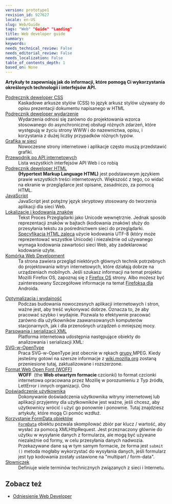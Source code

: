 ```yaml
---
version: prototype1
revision_id: 927627
locale: en-US
slug: Web/Guide
tags: "Web" "Guide" "Landing"
title: Web developer guide
summary: 
keywords: 
needs_technical_review: False
needs_editorial_review: False
needs_localization: False
table_of_contents_depth: 1
based_on: None
---
```

<p><strong><font><font>Artykuły te zapewniają jak do informacji, które pomogą Ci wykorzystania określonych technologii i interfejsów API.</font></font></strong></p>

<div>
<div>
<div class="row topicpage-table">
<div class="section">
<dl>
 <dt class="landingPageList"><a href="https://developer.mozilla.org/en-US/docs/Web/Guide/CSS"><font><font>Podręcznik deweloper CSS</font></font></a></dt>
 <dd class="landingPageList"><font><font>Kaskadowe arkusze stylów (CSS) to język arkusz stylów używany do opisu prezentacji dokumentu napisanego w HTML</font></font></dd>
 <dt class="landingPageList"><a href="https://developer.mozilla.org/en-US/docs/Web/Guide/Events"><font><font>Podręcznik deweloper wydarzenie</font></font></a></dt>
 <dd class="landingPageList"><font><font>Wydarzenia odnosi się zarówno do projektowania wzorca stosowanego do asynchronicznej obsługi różnych zdarzeń, które występują w życiu strony WWW i do nazewnictwa, opisu, i korzystania z dużej liczby przypadków różnych typów.</font></font></dd>
 <dt class="landingPageList"><a href="https://developer.mozilla.org/en-US/docs/Web/Guide/Graphics"><font><font>Grafika w sieci</font></font></a></dt>
 <dd class="landingPageList"><font><font>Nowoczesne strony internetowe i aplikacje często muszą przedstawić grafiki.</font></font></dd>
 <dt class="landingPageList"><a href="https://developer.mozilla.org/en-US/docs/Web/Guide/API"><font><font>Przewodnik po API internetowych</font></font></a></dt>
 <dd class="landingPageList"><font><font>Lista wszystkich interfejsów API Web i co robią</font></font></dd>
 <dt class="landingPageList"><a href="https://developer.mozilla.org/en-US/docs/Web/Guide/HTML"><font><font>Podręcznik deweloper HTML</font></font></a></dt>
 <dd class="landingPageList"><strong><font><font>(Hypertext Markup Language HTML)</font></font></strong><font><font> jest podstawowym językiem prawie wszystkich treści internetowych. </font><font>Większość z tego, co widać na ekranie w przeglądarce jest opisane, zasadniczo, za pomocą HTML.</font></font></dd>
 <dt><a href="https://developer.mozilla.org/en-US/docs/JavaScript" title="/ pl / docs / JavaScript"><font><font>JavaScript</font></font></a></dt>
 <dd><font><font>JavaScript jest potężny język skryptowy stosowany do tworzenia aplikacji dla sieci Web.</font></font></dd>
 <dt class="landingPageList"><a href="https://developer.mozilla.org/en-US/docs/Localizations_and_character_encodings"><font><font>Lokalizacje i kodowania znaków</font></font></a></dt>
 <dd class="landingPageList"><font><font>Tekst Proces Przeglądarki jako Unicode wewnętrznie. </font><font>Jednak sposób reprezentacji znaków w bajtach (kodowania znaków) służy do przesyłania tekstu za pośrednictwem sieci do przeglądarki. </font></font><a class="external external-icon" href="http://www.whatwg.org/specs/web-apps/current-work/multipage/semantics.html#charset" title="http://www.whatwg.org/specs/web-apps/current-work/multipage/semantics.html#charset"><font><font>Specyfikacja HTML zaleca</font></font></a><font><font> użycie kodowania UTF-8 (który może reprezentować wszystkie Unicode) i niezależnie od używanego wymaga kodowania zawartości sieci Web, aby zadeklarować kodowanie użyte.</font></font></dd>
 <dt class="landingPageList"><a href="https://developer.mozilla.org/en-US/docs/Web/Guide/Mobile"><font><font>Komórka Web Development</font></font></a></dt>
 <dd class="landingPageList"><font><font>Ta strona zawiera przegląd niektórych głównych technik potrzebnych do projektowania witryn internetowych, które działają dobrze na urządzeniach mobilnych. </font><font>Jeśli szukasz informacji na temat projektu Mozilli Firefox OS, zapoznaj się z </font></font><a href="https://developer.mozilla.org/en/Mozilla/Firefox_OS" title="Boot to Gecko"><font><font>Firefox OS</font></font></a><font><font> strony. </font><font>Albo możesz być zainteresowany Szczegółowe informacje na temat </font></font><a href="https://developer.mozilla.org/en/Mozilla/Firefox_for_Android" title="Firefox dla Androida"><font><font>Firefoksa dla </font></font></a><font><font>Androida.</font></font></dd>
</dl>

<dl>
</dl>
</div>

<div class="section">
<dl>
 <dt class="landingPageList"><a href="https://developer.mozilla.org/en-US/docs/Web/Guide/Performance"><font><font>Optymalizacja i wydajność</font></font></a></dt>
 <dd class="landingPageList"><font><font>Podczas budowania nowoczesnych aplikacji internetowych i stron, ważne jest, aby treść wykonywać dobrze. </font><font>Oznacza to, że aby pracować szybko i wydajnie. </font><font>Pozwala to efektywnie pracować zarówno dla użytkowników zaawansowanych komputerów stacjonarnych, jak i dla przenośnych urządzeń o mniejszej mocy.</font></font></dd>
 <dt class="landingPageList"><a href="https://developer.mozilla.org/en-US/docs/Web/Guide/Parsing_and_serializing_XML"><font><font>Parsowania i serializacji XML</font></font></a></dt>
 <dd class="landingPageList"><font><font>Platforma internetowa udostępnia następujące obiekty do analizowania i serializacji XML:</font></font></dd>
 <dt class="landingPageList"><a href="https://developer.mozilla.org/en-US/docs/Web/Guide/SVG-in-OpenType"><font><font>SVG-w-OpenType</font></font></a></dt>
 <dd class="landingPageList"><font><font>Praca SVG-w-OpenType jest obecnie w rękach </font></font><a class="external external-icon" href="http://mpeg.chiariglione.org/"><font><font>grupy </font></font></a><font><font>MPEG. </font><font>Kiedy jesteśmy gotowi na szersze informacje z </font></font><a class="external external-icon" href="https://wiki.mozilla.org/SVGOpenTypeFonts"><font><font>wiki.mozilla.org</font></font></a><font><font> zostaną przeniesione tutaj, zaktualizowane i rozszerzone.</font></font></dd>
 <dt class="landingPageList"><a href="https://developer.mozilla.org/en-US/docs/Web/Guide/WOFF"><font><font>Format Web Open Font (WOFF)</font></font></a></dt>
 <dd class="landingPageList"><strong><font><font>WOFF</font></font></strong><font><font> &nbsp;(the </font></font><strong><font><font>Web otwartym formacie </font></font></strong><font><font>czcionki) </font><font>to format czcionki internetowa opracowana przez Mozillę w porozumieniu z Typ źródła, LettError i innych organizacji. </font><font>Ono</font></font></dd>
 <dt class="landingPageList"><a href="https://developer.mozilla.org/en-US/docs/Web/Guide/User_experience"><font><font>Doświadczenie użytkownika</font></font></a></dt>
 <dd class="landingPageList"><font><font>Dokonywanie doświadczenia użytkownika witryny internetowej lub aplikacji przyjemny dla użytkowników jest ważne, jeśli chcesz, aby użytkownicy wrócić i użyć go ponownie i ponownie. </font><font>Tutaj znajdziesz artykuły, które mogą Ci pomóc wzdłuż.</font></font></dd>
 <dt class="landingPageList"><a href="https://developer.mozilla.org/en-US/docs/Web/Guide/Using_FormData_Objects"><font><font>Korzystanie FormData obiektów</font></font></a></dt>
 <dd class="landingPageList"><a href="https://developer.mozilla.org/en/DOM/XMLHttpRequest/FormData" title="pl / DOM / XMLHttpRequest / FormData"><code><font><font>FormData</font></font></code></a><font><font> obiektu pozwala skompilować zbiór par klucz / wartość, aby wysłać za pomocą </font><font>XMLHttpRequest. </font><font>Jest przeznaczony głównie do użytku w wysyłanie danych z formularza, ale mogą być używane niezależnie od formy, w celu przesyłania danych nadwozia. </font><font>Przekazywane dane są w tym samym formacie, że forma jest </font><code><font>submit ()</font></code><font> metoda mogłaby wykorzystać do wysyłania danych, jeśli formularz jest typ kodowania zostały ustawione na "multipart / form-data".</font></font></dd>
 <dt class="landingPageList"><a href="/en-US/docs/Glossary"><font><font>Słowniczek</font></font></a></dt>
 <dd class="landingPageList"><font><font>Definiuje wiele terminów technicznych związanych z sieci i Internetu.</font></font></dd>
</dl>
</div>
</div>
</div>
</div>

<h2 id="See_also"><font><font>Zobacz też</font></font></h2>

<ul>
 <li><a href="/en-US/docs/Web/Reference" title="/ pl / docs / Web / Referencje"><font><font>Odniesienie Web Developer</font></font></a></li>
</ul>


